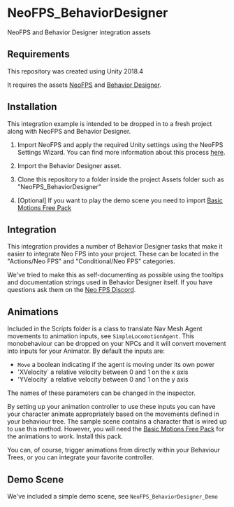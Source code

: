 # NeoFPS_BehaviorDesigner
NeoFPS and Behavior Designer integration assets

## Requirements
This repository was created using Unity 2018.4

It requires the assets [NeoFPS](https://assetstore.unity.com/packages/templates/systems/neofps-150179?aid=1011l58Ft) 
and [Behavior Designer](https://assetstore.unity.com/packages/tools/visual-scripting/behavior-designer-behavior-trees-for-everyone-15277?aid=1011l58Ft).

## Installation

This integration example is intended to be dropped in to a fresh project along with NeoFPS and Behavior Designer.

1. Import NeoFPS and apply the required Unity settings using the NeoFPS Settings Wizard. You can find more information about this process [here](https://docs.neofps.com/manual/neofps-installation.html).

2. Import the Behavior Designer asset.

3. Clone this repository to a folder inside the project Assets folder such as "NeoFPS_BehaviorDesigner"

4. [Optional] If you want to play the demo scene you need to import [Basic Motions Free Pack](https://assetstore.unity.com/packages/3d/animations/basic-motions-free-pack-154271?aid=1101l866w) 
	
## Integration

This integration provides a number of Behavior Designer tasks that make it easier to integrate Neo FPS into your project. 
These can be located in the "Actions/Neo FPS" and "Conditional/Neo FPS" categories.

We've tried to make this as self-documenting as possible using the tooltips and documentation strings used 
in Behavior Designer itself. If you have questions ask them on the [Neo FPS Discord](https://discord.neofps.com/).

## Animations

Included in the Scripts folder is a class to translate Nav Mesh Agent movements to animation inputs, see 
`SimpleLocomotionAgent`. This monobehaviour can be dropped on your NPCs and it will convert movement into 
inputs for your Animator. By default the inputs are:

  * `Move` a boolean indicating if the agent is moving under its own power
  * 'XVelocity` a relative velocity between 0 and 1 on the x axis
  * 'YVelocity` a relative velocity between 0 and 1 on the y axis

The names of these parameters can be changed in the inspector.

By setting up your animation controller to use these inputs you can have your character animate appropriately
based on the movements defined in your behaviour tree. The sample scene contains a character that is
wired up to use this method. However, you will need the 
[Basic Motions Free Pack](https://assetstore.unity.com/packages/3d/animations/basic-motions-free-pack-154271?aid=1101l866w) 
for the animations to work. Install this pack.

You can, of course, trigger animations from directly within your Behaviour Trees, or you can integrate your
favorite controller. 

## Demo Scene

We've included a simple demo scene, see `NeoFPS_BehaviorDesigner_Demo`